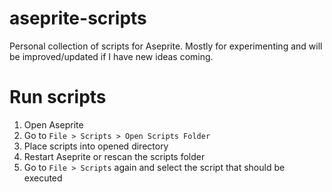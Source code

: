 # aseprite-scripts

Personal collection of scripts for Aseprite.
Mostly for experimenting and will be improved/updated if I have new ideas coming.

# Run scripts

1. Open Aseprite
2. Go to `File > Scripts > Open Scripts Folder`
3. Place scripts into opened directory
4. Restart Aseprite or rescan the scripts folder
4. Go to `File > Scripts` again and select the script that should be executed